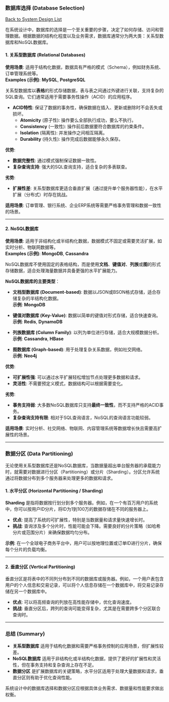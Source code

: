 ### 数据库选择 (Database Selection)

[Back to System Design List](https://github.com/uwspstar/20-Day-Challenge-List/blob/main/System%20Design/System%20Design%20Interview/readme.md)

在系统设计中，数据库的选择是一个至关重要的步骤，决定了如何存储、访问和管理数据。根据数据的结构化程度以及业务需求，数据库通常分为两大类：关系型数据库和NoSQL数据库。

#### 1. **关系型数据库 (Relational Databases)**

**使用场景**: 适用于结构化数据，数据具有严格的模式（Schema），例如财务系统、订单管理系统等。  
**Examples (示例)**: **MySQL**, **PostgreSQL**

关系型数据库以**表格**的形式存储数据，表与表之间通过外键进行关联，支持复杂的SQL查询。它们通常适用于需要事务性操作（ACID）的应用程序。

- **ACID特性**: 保证了数据的事务性，确保数据在插入、更新或删除时不会丢失或损坏。
  - **Atomicity** (原子性): 操作要么全部执行成功，要么不执行。
  - **Consistency** (一致性): 操作前后数据要符合数据库的约束条件。
  - **Isolation** (隔离性): 并发操作之间相互隔离。
  - **Durability** (持久性): 操作完成后数据能够永久保存。

**优势**:
- **数据完整性**: 通过模式强制保证数据一致性。
- **复杂查询支持**: 强大的SQL查询支持，适合复杂的多表联查。
  
**劣势**:
- **扩展性差**: 关系型数据库更适合垂直扩展（通过提升单个服务器性能），在水平扩展（分布式）时存在挑战。

**适用场景**: 订单管理、银行系统、企业ERP系统等需要严格事务管理和数据一致性的场景。

---

#### 2. **NoSQL数据库**

**使用场景**: 适用于非结构化或半结构化数据，数据模式不固定或需要灵活扩展，如实时分析、物联网数据等。  
**Examples (示例)**: **MongoDB**, **Cassandra**

NoSQL数据库不使用固定的表格结构，而是使用**文档**、**键值对**、**列族**或**图**的形式存储数据，适合处理海量数据并具备更强的水平扩展能力。

**NoSQL数据库的主要类型**：
- **文档型数据库 (Document-based)**: 数据以JSON或BSON格式存储，适合存储复杂的半结构化数据。  
  **示例**: **MongoDB**
  
- **键值对数据库 (Key-Value)**: 数据以简单的键值对形式存储，适合快速查询。  
  **示例**: **Redis**, **DynamoDB**

- **列族数据库 (Column Family)**: 以列为单位进行存储，适合大规模数据分析。  
  **示例**: **Cassandra**, **HBase**

- **图数据库 (Graph-based)**: 用于处理复杂关系数据，例如社交网络。  
  **示例**: **Neo4j**

**优势**:
- **可扩展性强**: 可以通过水平扩展轻松增加节点处理更多数据和请求。
- **灵活性**: 不需要预定义模式，数据结构可以根据需要变化。
  
**劣势**:
- **事务支持弱**: 大多数NoSQL数据库只支持**最终一致性**，而不支持严格的ACID事务。
- **复杂查询支持有限**: 相对于SQL查询语言，NoSQL的查询语言功能较弱。

**适用场景**: 实时分析、社交网络、物联网、内容管理系统等数据增长快且需要高扩展性的场景。

---

### 数据分区 (Data Partitioning)

无论使用关系型数据库还是NoSQL数据库，当数据量超出单台服务器的承载能力时，就需要对数据进行分区（Partitioning）或分片（Sharding）。分区允许系统通过将数据分布到多个服务器来处理更多的数据和请求。

#### 1. **水平分区 (Horizontal Partitioning / Sharding)**

**Sharding** 是指将数据按行划分到多个服务器。例如，在一个有百万用户的系统中，你可以按用户ID分片，将ID为1到100万的数据存储在不同的服务器上。

- **优点**: 提高了系统的可扩展性，特别是当数据量和请求量快速增长时。
- **挑战**: 查询涉及多个分片时，性能可能会下降。需要良好的分片策略（如哈希分片或范围分片）来确保数据均匀分布。
  
**示例**: 在一个全球电子商务平台中，用户可以按地理位置或订单ID进行分片，确保每个分片的负载均衡。

---

#### 2. **垂直分区 (Vertical Partitioning)**

垂直分区是将表中的不同列分布到不同的数据库或服务器。例如，一个用户表包含用户的个人信息和交易记录，可以将个人信息存储在一个数据库中，将交易记录存储在另一个数据库中。

- **优点**: 可以将高频查询的列放在高性能存储中，优化查询速度。
- **挑战**: 垂直分区后，跨列的查询可能变得复杂，尤其是在需要跨多个分区联合查询时。

---

### 总结 (Summary)

- **关系型数据库** 适用于结构化数据和需要严格事务控制的应用场景，但扩展性较差。
- **NoSQL数据库** 适用于非结构化或半结构化数据，提供了更好的扩展性和灵活性，但在事务支持和复杂查询上存在不足。
- **数据分区** 是扩展数据库的关键策略，水平分区适用于处理大量数据和请求，垂直分区则有助于优化查询性能。

系统设计中的数据库选择和数据分区应根据具体业务需求、数据量和性能要求做出权衡。

